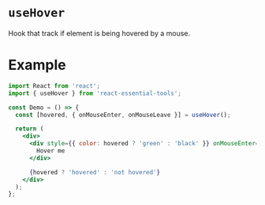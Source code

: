 # `useHover`

Hook that track if element is being hovered by a mouse.

# Example

```jsx
import React from 'react';
import { useHover } from 'react-essential-tools';

const Demo = () => {
  const [hovered, { onMouseEnter, onMouseLeave }] = useHover();

  return (
    <div>
      <div style={{ color: hovered ? 'green' : 'black' }} onMouseEnter={onMouseEnter} onMouseLeave={onMouseLeave}>
        Hover me
      </div>

      {hovered ? 'hovered' : 'not hovered'}
    </div>
  );
};
```